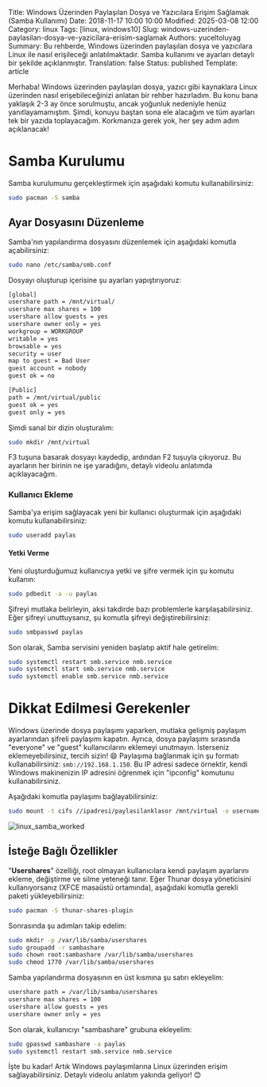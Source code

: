 Title: Windows Üzerinden Paylaşılan Dosya ve Yazıcılara Erişim Sağlamak (Samba Kullanımı)
Date: 2018-11-17 10:00 10:00
Modified: 2025-03-08 12:00
Category: linux
Tags: [linux, windows10]
Slug: windows-uzerinden-paylasilan-dosya-ve-yazicilara-erisim-saglamak
Authors: yuceltoluyag
Summary: Bu rehberde, Windows üzerinden paylaşılan dosya ve yazıcılara Linux ile nasıl erişileceği anlatılmaktadır. Samba kullanımı ve ayarları detaylı bir şekilde açıklanmıştır.
Translation: false
Status: published
Template: article


Merhaba! Windows üzerinden paylaşılan dosya, yazıcı gibi kaynaklara Linux üzerinden nasıl erişebileceğinizi anlatan bir rehber hazırladım. Bu konu bana yaklaşık 2-3 ay önce sorulmuştu, ancak yoğunluk nedeniyle henüz yanıtlayamamıştım. Şimdi, konuyu baştan sona ele alacağım ve tüm ayarları tek bir yazıda toplayacağım. Korkmanıza gerek yok, her şey adım adım açıklanacak!



# Samba Kurulumu

Samba kurulumunu gerçekleştirmek için aşağıdaki komutu kullanabilirsiniz:

```bash
sudo pacman -S samba
```

## Ayar Dosyasını Düzenleme

Samba'nın yapılandırma dosyasını düzenlemek için aşağıdaki komutla açabilirsiniz:

```bash
sudo nano /etc/samba/smb.conf
```

Dosyayı oluşturup içerisine şu ayarları yapıştırıyoruz:

```bash
[global]
usershare path = /mnt/virtual/
usershare max shares = 100
usershare allow guests = yes
usershare owner only = yes
workgroup = WORKGROUP
writable = yes
browsable = yes
security = user
map to guest = Bad User
guest account = nobody
guest ok = no

[Public]
path = /mnt/virtual/public
guest ok = yes
guest only = yes
```

Şimdi sanal bir dizin oluşturalım:

```bash
sudo mkdir /mnt/virtual
```

F3 tuşuna basarak dosyayı kaydedip, ardından F2 tuşuyla çıkıyoruz. Bu ayarların her birinin ne işe yaradığını, detaylı videolu anlatımda açıklayacağım.

### Kullanıcı Ekleme

Samba'ya erişim sağlayacak yeni bir kullanıcı oluşturmak için aşağıdaki komutu kullanabilirsiniz:

```bash
sudo useradd paylas
```

#### Yetki Verme

Yeni oluşturduğumuz kullanıcıya yetki ve şifre vermek için şu komutu kullanın:

```bash
sudo pdbedit -a -u paylas
```

Şifreyi mutlaka belirleyin, aksi takdirde bazı problemlerle karşılaşabilirsiniz. Eğer şifreyi unuttuysanız, şu komutla şifreyi değiştirebilirsiniz:

```bash
sudo smbpasswd paylas
```

Son olarak, Samba servisini yeniden başlatıp aktif hale getirelim:

```bash
sudo systemctl restart smb.service nmb.service
sudo systemctl start smb.service nmb.service
sudo systemctl enable smb.service nmb.service
```

# Dikkat Edilmesi Gerekenler

Windows üzerinde dosya paylaşımı yaparken, mutlaka gelişmiş paylaşım ayarlarından şifreli paylaşımı kapatın. Ayrıca, dosya paylaşımı sırasında "everyone" ve "guest" kullanıcılarını eklemeyi unutmayın. İsterseniz eklemeyebilirsiniz, tercih sizin! 😄 Paylaşıma bağlanmak için şu formatı kullanabilirsiniz: `smb://192.168.1.150`. Bu IP adresi sadece örnektir, kendi Windows makinenizin IP adresini öğrenmek için "ipconfig" komutunu kullanabilirsiniz.

Aşağıdaki komutla paylaşımı bağlayabilirsiniz:

```bash
sudo mount -t cifs //ipadresi/paylasilanklasor /mnt/virtual -o username=olusturulankullaniciadi,password=olusturulansifre,workgroup=workgroup,iocharset=utf8,uid=olusturulankullaniciadi,gid=root
```

![linux_samba_worked](/images/linux_samba.png)

## İsteğe Bağlı Özellikler

"**Usershares**" özelliği, root olmayan kullanıcılara kendi paylaşım ayarlarını ekleme, değiştirme ve silme yeteneği tanır. Eğer Thunar dosya yöneticisini kullanıyorsanız (XFCE masaüstü ortamında), aşağıdaki komutla gerekli paketi yükleyebilirsiniz:

```bash
sudo pacman -S thunar-shares-plugin
```

Sonrasında şu adımları takip edelim:

```bash
sudo mkdir -p /var/lib/samba/usershares
sudo groupadd -r sambashare
sudo chown root:sambashare /var/lib/samba/usershares
sudo chmod 1770 /var/lib/samba/usershares
```

Samba yapılandırma dosyasının en üst kısmına şu satırı ekleyelim:

```bash
usershare path = /var/lib/samba/usershares
usershare max shares = 100
usershare allow guests = yes
usershare owner only = yes
```

Son olarak, kullanıcıyı "sambashare" grubuna ekleyelim:

```bash
sudo gpasswd sambashare -a paylas
sudo systemctl restart smb.service nmb.service
```

İşte bu kadar! Artık Windows paylaşımlarına Linux üzerinden erişim sağlayabilirsiniz. Detaylı videolu anlatım yakında geliyor! 😊

